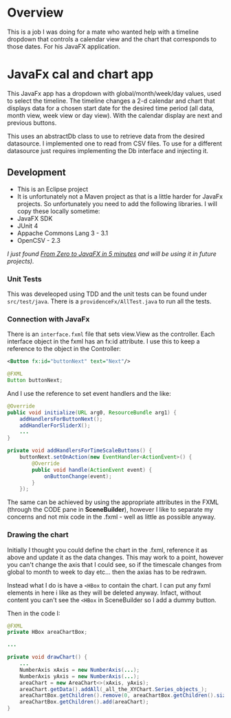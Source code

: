 # Overview

This is a job I was doing for a mate who wanted help with a timeline dropdown that controls a calendar view and the chart that corresponds to those dates.  For his JavaFX application.

# JavaFx cal and chart app 

This JavaFx app has a dropdown with global/month/week/day values, used to select the timeline.  The timeline changes a 2-d calendar and chart that displays data for a chosen start date for the desired time period (all data, month view, week view or day view).  With the calendar display are next and previous buttons.

This uses an abstractDb class to use to retrieve data from the desired datasource.  I implemented one to read from CSV files.  To use for a different datasource just requires implementing the Db interface and injecting it.

## Development

- This is an Eclipse project
- It is unfortunately not a Maven project as that is a little harder for JavaFx projects.  So unfortunately you need to add the following libraries.  I will copy these locally sometime:
 - JavaFX SDK
 - JUnit 4
 - Appache Commons Lang 3 - 3.1
 - OpenCSV - 2.3

_I just found [From Zero to JavaFX in 5 minutes](http://www.zenjava.com/2012/11/24/from-zero-to-javafx-in-5-minutes/) and will be using it in future projects)._

### Unit Tests

This was develeoped using TDD and the unit tests can be found under `src/test/java`.  There is a `providenceFx/AllTest.java` to run all the tests.

### Connection with JavaFx

There is an `interface.fxml` file that sets view.View as the controller.  Each interface object in the fxml has an fx:id attribute.  I use this to keep a reference to the object in the Controller:

```xml
<Button fx:id="buttonNext" text="Next"/>
```
```java
@FXML
Button buttonNext;
```

And I use the reference to set event handlers and the like:

```java
@Override
public void initialize(URL arg0, ResourceBundle arg1) {
	addHandlersForButtonNext();
	addHandlerForSliderX();
	...
}

private void addHandlersForTimeScaleButtons() {
	buttonNext.setOnAction(new EventHandler<ActionEvent>() {
		@Override
		public void handle(ActionEvent event) {
			onButtonChange(event);
		}
	});
```

The same can be achieved by using the appropriate attributes in the FXML (through the CODE pane in **SceneBuilder**), however I like to separate my concerns and not mix code in the .fxml - well as little as possible anyway.

### Drawing the chart
Initially I thought you could define the chart in the .fxml, reference it as above and update it as the data changes.  This may work to a point, however you can't change the axis that I could see, so if the timescale changes from global to month to week to day etc... then the axias has to be redrawn.

Instead what I do is have a `<HBox` to contain the chart.  I can put any fxml elements in here i like as they will be deleted anyway.  Infact, without content you can't see the `<HBox` in SceneBuilder so I add a dummy button.

Then in the code I:

```java
@FXML
private HBox areaChartBox;

...

private void drawChart() {
	...
	NumberAxis xAxis = new NumberAxis(...);
	NumberAxis yAxis = new NumberAxis(...);
	areaChart = new AreaChart<>(xAxis, yAxis);
	areaChart.getData().addAll(_all_the_XYChart.Series_objects_);
	areaChartBox.getChildren().remove(0, areaChartBox.getChildren().size());	// delete current children
	areaChartBox.getChildren().add(areaChart);
}
```

